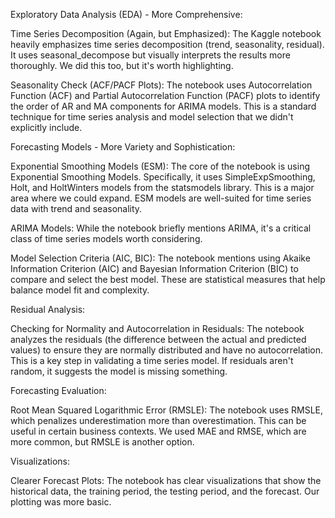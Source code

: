 Exploratory Data Analysis (EDA) - More Comprehensive:

Time Series Decomposition (Again, but Emphasized): The Kaggle notebook heavily emphasizes time series decomposition (trend, seasonality, residual). It uses seasonal_decompose but visually interprets the results more thoroughly. We did this too, but it's worth highlighting.

Seasonality Check (ACF/PACF Plots): The notebook uses Autocorrelation Function (ACF) and Partial Autocorrelation Function (PACF) plots to identify the order of AR and MA components for ARIMA models. This is a standard technique for time series analysis and model selection that we didn't explicitly include.

Forecasting Models - More Variety and Sophistication:

Exponential Smoothing Models (ESM): The core of the notebook is using Exponential Smoothing Models. Specifically, it uses SimpleExpSmoothing, Holt, and HoltWinters models from the statsmodels library. This is a major area where we could expand. ESM models are well-suited for time series data with trend and seasonality.

ARIMA Models: While the notebook briefly mentions ARIMA, it's a critical class of time series models worth considering.

Model Selection Criteria (AIC, BIC): The notebook mentions using Akaike Information Criterion (AIC) and Bayesian Information Criterion (BIC) to compare and select the best model. These are statistical measures that help balance model fit and complexity.

Residual Analysis:

Checking for Normality and Autocorrelation in Residuals: The notebook analyzes the residuals (the difference between the actual and predicted values) to ensure they are normally distributed and have no autocorrelation. This is a key step in validating a time series model. If residuals aren't random, it suggests the model is missing something.

Forecasting Evaluation:

Root Mean Squared Logarithmic Error (RMSLE): The notebook uses RMSLE, which penalizes underestimation more than overestimation. This can be useful in certain business contexts. We used MAE and RMSE, which are more common, but RMSLE is another option.

Visualizations:

Clearer Forecast Plots: The notebook has clear visualizations that show the historical data, the training period, the testing period, and the forecast. Our plotting was more basic.
